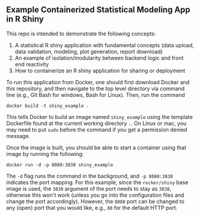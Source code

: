## Example Containerized Statistical Modeling App in R Shiny

This repo is intended to demonstrate the following concepts:
 1. A statistical R shiny application with fundamental concepts (data upload, data validation, modeling, plot generation, report download)
 2. An example of isolation/modularity between backend logic and front end reactivity
 3. How to containerize an R shiny application for sharing or deployment

To run this application from Docker, one should first download Docker and this repository, and then navigate to the top level directory via command line (e.g., Git Bash for windows, Bash for Linux). Then, run the command
```
docker build -t shiny_example .
```
This tells Docker to build an image named `shiny_example` using the template Dockerfile found at the current working directory `.`. On Linux or mac, you may need to put `sudo` before the command if you get a permission denied message.

Once the image is built, you should be able to start a container using that image by running the following:
```
docker run -d -p 8080:3838 shiny_example
```
The `-d` flag runs the command in the background, and `-p 8080:3838` indicates the port mapping. For this example, since the `rocker/shiny` base image is used, the `3838` argument of the port needs to stay as `3838`, otherwise this won't work (unless you go into the configuration files and change the port accordingly). However, the `8080` port can be changed to any (open) port that you would like, e.g., `80` for the default HTTP port.

